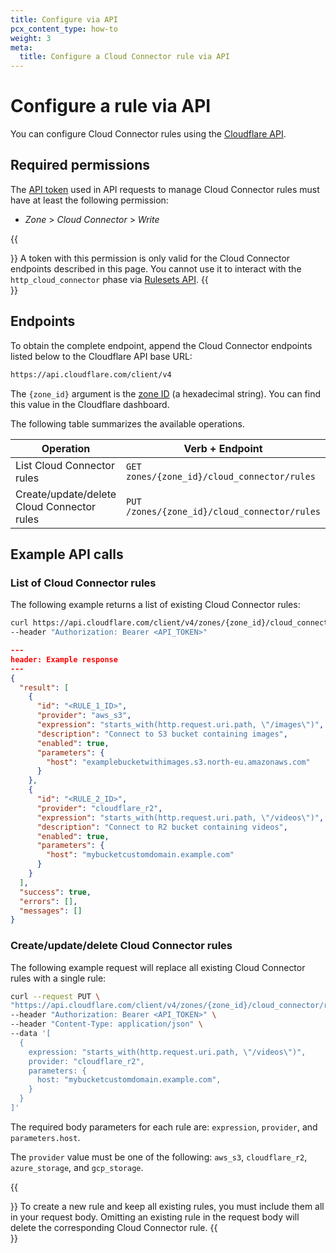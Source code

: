 ```yaml
---
title: Configure via API
pcx_content_type: how-to
weight: 3
meta:
  title: Configure a Cloud Connector rule via API
---
```


# Configure a rule via API

You can configure Cloud Connector rules using the [Cloudflare API](/fundamentals/api/).

## Required permissions

The [API token](/fundamentals/api/get-started/create-token/) used in API requests to manage Cloud Connector rules must have at least the following permission:

- _Zone_ > _Cloud Connector_ > _Write_

{{<Aside type="note" header="Note">}}
A token with this permission is only valid for the Cloud Connector endpoints described in this page. You cannot use it to interact with the `http_cloud_connector` phase via [Rulesets API](/ruleset-engine/rulesets-api/).
{{</Aside>}}

## Endpoints

To obtain the complete endpoint, append the Cloud Connector endpoints listed below to the Cloudflare API base URL:

```txt
https://api.cloudflare.com/client/v4
```

The `{zone_id}` argument is the [zone ID](/fundamentals/setup/find-account-and-zone-ids/) (a hexadecimal string). You can find this value in the Cloudflare dashboard.

The following table summarizes the available operations.

Operation | Verb + Endpoint
----------|----------------
List Cloud Connector rules | `GET zones/{zone_id}/cloud_connector/rules`
Create/update/delete Cloud Connector rules | `PUT /zones/{zone_id}/cloud_connector/rules`

## Example API calls

### List of Cloud Connector rules

The following example returns a list of existing Cloud Connector rules:

```bash
curl https://api.cloudflare.com/client/v4/zones/{zone_id}/cloud_connector/rules \
--header "Authorization: Bearer <API_TOKEN>"
```

```json
---
header: Example response
---
{
  "result": [
    {
      "id": "<RULE_1_ID>",
      "provider": "aws_s3",
      "expression": "starts_with(http.request.uri.path, \"/images\")",
      "description": "Connect to S3 bucket containing images",
      "enabled": true,
      "parameters": {
        "host": "examplebucketwithimages.s3.north-eu.amazonaws.com"
      }
    },
    {
      "id": "<RULE_2_ID>",
      "provider": "cloudflare_r2",
      "expression": "starts_with(http.request.uri.path, \"/videos\")",
      "description": "Connect to R2 bucket containing videos",
      "enabled": true,
      "parameters": {
        "host": "mybucketcustomdomain.example.com"
      }
    }
  ],
  "success": true,
  "errors": [],
  "messages": []
}
```

### Create/update/delete Cloud Connector rules

The following example request will replace all existing Cloud Connector rules with a single rule:

```bash
curl --request PUT \
"https://api.cloudflare.com/client/v4/zones/{zone_id}/cloud_connector/rules" \
--header "Authorization: Bearer <API_TOKEN>" \
--header "Content-Type: application/json" \
--data '[
  {
    expression: "starts_with(http.request.uri.path, \"/videos\")",
    provider: "cloudflare_r2",
    parameters: {
      host: "mybucketcustomdomain.example.com",
    }
  }
]'
```

The required body parameters for each rule are: `expression`, `provider`, and `parameters.host`.

The `provider` value must be one of the following: `aws_s3`, `cloudflare_r2`, `azure_storage`, and `gcp_storage`.

{{<Aside type="warning" header="Warning">}}
To create a new rule and keep all existing rules, you must include them all in your request body. Omitting an existing rule in the request body will delete the corresponding Cloud Connector rule.
{{</Aside>}}
